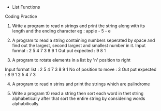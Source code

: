 - List Functions

Coding Practice

1. Write a program to read n strings and print the string along with its length and the ending character 
eg : apple - 5 - e

2. A program to read a string containing numbers seperated by space and find out the largest, second largest and smallest number in it.
Input format : 2 5 4 7 3 8 9 1
Out put expected : 9 8 1

3. A program to rotate elements in a list by 'n' position to right

Input format
list : 2 5 4 7 3 8 9 1
No of position to move : 3
Out put expected : 8 9 1 2 5 4 7 3

4. A program to read n strins and print the strings which are palindrome

5. Write a program t0 read a string then sort each word in thet string alphabetically after that sort the entire string by considering words alphabitically.


